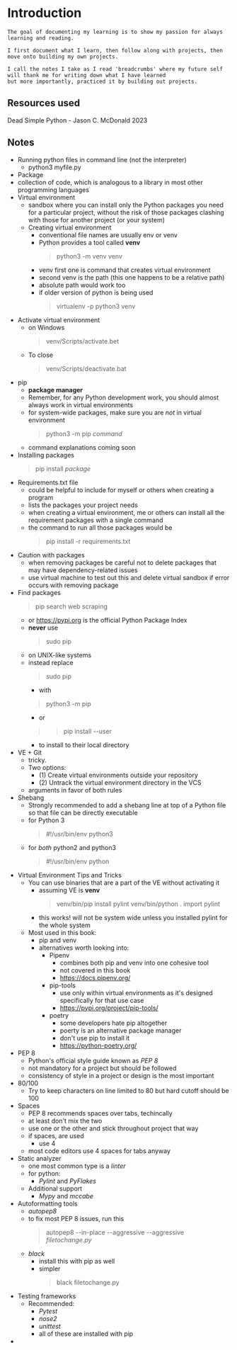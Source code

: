 # Introduction

    The goal of documenting my learning is to show my passion for always learning and reading.
    
    I first document what I learn, then follow along with projects, then move onto building my own projects. 
    
    I call the notes I take as I read 'breadcrumbs' where my future self will thank me for writing down what I have learned
    but more importantly, practiced it by building out projects.

## Resources used

Dead Simple Python - Jason C. McDonald 2023

## Notes

* Running python files in command line (not the interpreter)
  * python3 myfile.py
* Package
* collection of code, which is analogous to a library in most other programming languages
* Virtual environment
  * sandbox where you can install only the Python packages you need for a particular project, without the risk of those packages clashing with those for another project (or your system)
  * Creating virtual environment
    * conventional file names are usually env or venv
    * Python provides a tool called **venv**
      > python3 -m venv venv
    * venv first one is command that creates virtual environment
    * second venv is the path (this one happens to be a relative path)
    * absolute path would work too
    * if older version of python is being used
      > virtualenv -p python3 venv
* Activate virtual environment
  * on Windows
    > venv/Scripts/activate.bet
  * To close
    > venv/Scripts/deactivate.bat
* pip
  * **package manager**
  * Remember, for any Python development work, you should almost always work in virtual environments
  * for system-wide packages, make sure you are *not* in virtual environment
    > python3 -m pip *command*
  * command explanations coming soon
* Installing packages
  > pip install *package*
* Requirements.txt file
  * could be helpful to include for myself or others when creating a program
  * lists the packages your project needs
  * when creating a virtual environment, me or others can install all the requirement packages with a single command
  * the command to run all those packages would be
    > pip install -r requirements.txt
* Caution with packages
  * when removing packages be careful not to delete packages that may have dependency-related issues
  * use virtual machine to test out this and delete virtual sandbox if error occurs with removing package
* Find packages
  > pip search web scraping
  * or https://pypi.org is the official Python Package Index
  * **never** use 
    > sudo pip
  * on UNIX-like systems
  * instead replace
    > sudo pip
    * with
    > python3 -m pip
    * or
    > > pip install --user
    * to install to their local directory
* VE + Git
  * tricky.
  * Two options:
    * (1) Create virtual environments outside your repository
    * (2) Untrack the virtual environment directory in the VCS
  * arguments in favor of both rules
* Shebang
  * Strongly recommended to add a shebang line at top of a Python file so that file can be directly executable
  * for Python 3
    > #!/usr/bin/env python3
  * for *both* python2 and python3
    > #!/usr/bin/env python
* Virtual Environment Tips and Tricks
  * You can use binaries that are a part of the VE without activating it
    * assuming VE is **venv**
      > venv/bin/pip install pylint
      > venv/bin/python
      > .
      > import pylint
    * this works! will not be system wide unless you installed pylint for the whole system
  * Most used in this book:
    * pip and venv
    * alternatives worth looking into:
      * Pipenv
        * combines both pip and venv into one cohesive tool
        * not covered in this book
        * https://docs.pipenv.org/
      * pip-tools
        * use only within virtual environments as it's designed specifically for that use case
        * https://pypi.org/project/pip-tools/
      * poetry
        * some developers hate pip altogether
        * poerty is an alternative package manager
        * don't use pip to install it
        * https://python-poetry.org/
* PEP 8
  * Python's official style guide known as *PEP 8*
  * not mandatory for a project but should be followed
  * consistency of style in a project or design is the most important
* 80/100
  * Try to keep characters on line limited to 80 but hard cutoff should be 100
* Spaces
  * PEP 8 recommends spaces over tabs, techincally
  * at least don't mix the two
  * use one or the other and stick throughout project that way
  * if spaces, are used
    * use 4
  * most code editors use 4 spaces for tabs anyway
* Static analyzer
  * one most common type is a *linter*
  * for python:
    * *Pylint* and *PyFlakes*
  * Additional support
    * *Mypy* and *mccabe*
* Autoformatting tools
  * *autopep8*
  * to fix most PEP 8 issues, run this
    > autopep8 --in-place --aggressive --aggressive *filetochange.py*
  * *black*
    * install this with pip as well
    * simpler
      > black filetochange.py
* Testing frameworks
  * Recommended:
    * *Pytest*
    * *nose2*
    * *unittest*
    * all of these are installed with pip
* 
